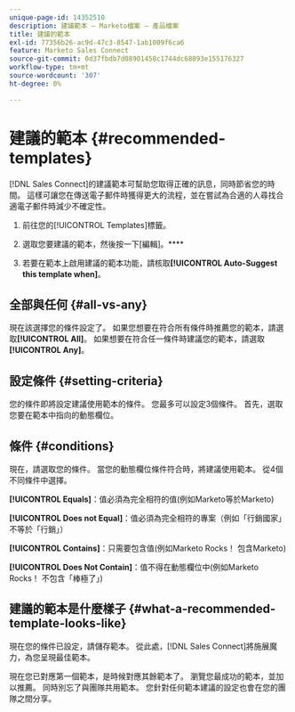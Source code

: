 ```yaml
---
unique-page-id: 14352510
description: 建議範本 — Marketo檔案 — 產品檔案
title: 建議的範本
exl-id: 77356b26-ac9d-47c3-8547-1ab1009f6ca6
feature: Marketo Sales Connect
source-git-commit: 0d37fbdb7d08901458c1744dc68893e155176327
workflow-type: tm+mt
source-wordcount: '307'
ht-degree: 0%

---
```


# 建議的範本 {#recommended-templates}

[!DNL Sales Connect]的建議範本可幫助您取得正確的訊息，同時節省您的時間。 這樣可讓您在傳送電子郵件時獲得更大的流程，並在嘗試為合適的人尋找合適電子郵件時減少不確定性。

1. 前往您的[!UICONTROL Templates]標籤。

1. 選取您要建議的範本，然後按一下[編輯]。****

1. 若要在範本上啟用建議的範本功能，請核取&#x200B;**[!UICONTROL Auto-Suggest this template when]**。

## 全部與任何 {#all-vs-any}

現在該選擇您的條件設定了。 如果您想要在符合所有條件時推薦您的範本，請選取&#x200B;**[!UICONTROL All]**。 如果想要在符合任一條件時建議您的範本，請選取&#x200B;**[!UICONTROL Any]**。

## 設定條件 {#setting-criteria}

您的條件即將設定建議使用範本的條件。 您最多可以設定3個條件。 首先，選取您要在範本中指向的動態欄位。

## 條件 {#conditions}

現在，請選取您的條件。 當您的動態欄位條件符合時，將建議使用範本。 從4個不同條件中選擇。

**[!UICONTROL Equals]**：值必須為完全相符的值(例如Marketo等於Marketo)

**[!UICONTROL Does not Equal]**：值必須為完全相符的專案（例如「行銷國家」不等於「行銷」）

**[!UICONTROL Contains]**：只需要包含值(例如Marketo Rocks！ 包含Marketo)

**[!UICONTROL Does Not Contain]**：值不得在動態欄位中(例如Marketo Rocks！ 不包含「棒極了」)

## 建議的範本是什麼樣子 {#what-a-recommended-template-looks-like}

現在您的條件已設定，請儲存範本。 從此處，[!DNL Sales Connect]將施展魔力，為您呈現最佳範本。

現在您已對應第一個範本，是時候對應其餘範本了。 瀏覽您最成功的範本，並加以推薦。 同時別忘了與團隊共用範本。 您針對任何範本建議的設定也會在您的團隊之間分享。
